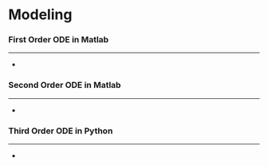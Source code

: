 # Modeling

<script type="text/javascript" src="../js/general.js"></script>

### First Order ODE in Matlab
---

* 

### Second Order ODE in Matlab
---

*

### Third Order ODE in Python
---

* 